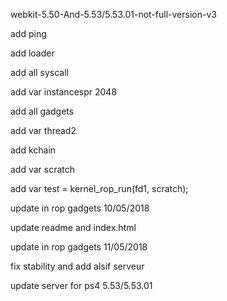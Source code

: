 webkit-5.50-And-5.53/5.53.01-not-full-version-v3

add ping

add loader

add all syscall

add var instancespr 2048

add all gadgets

add var thread2

add kchain

add var scratch

add var test = kernel_rop_run(fd1, scratch);

update in rop gadgets 10/05/2018

update readme and index.html

update in rop gadgets 11/05/2018

fix stability and add alsif serveur

update server for ps4 5.53/5.53.01